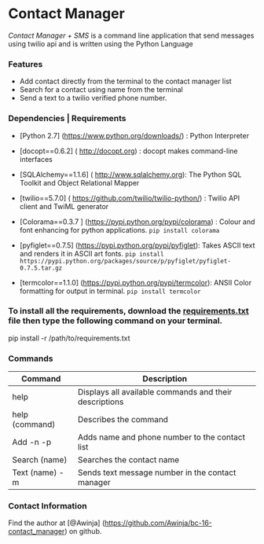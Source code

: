 # Contact Manager
*Contact Manager + SMS* is a command line application that send messages using twilio api and is written using the Python Language

### Features
* Add contact directly from the terminal to the contact manager list
* Search for a contact using name from the terminal
* Send a text to a twilio verified phone number.

### Dependencies | Requirements

* [Python 2.7] (https://www.python.org/downloads/) : Python Interpreter

* [docopt==0.6.2] ( http://docopt.org) : docopt makes command-line interfaces

* [SQLAlchemy==1.1.6] ( http://www.sqlalchemy.org): The Python SQL Toolkit and Object Relational Mapper

* [twilio==5.7.0] ( https://github.com/twilio/twilio-python/) : Twilio API client and TwiML generator

* [Colorama==0.3.7 ]  (https://pypi.python.org/pypi/colorama) : Colour and font enhancing for python applications. ```pip install colorama```

* [pyfiglet==0.7.5] (https://pypi.python.org/pypi/pyfiglet): Takes ASCII text and renders it in ASCII art fonts.
```pip install https://pypi.python.org/packages/source/p/pyfiglet/pyfiglet-0.7.5.tar.gz```

* [termcolor==1.1.0] (https://pypi.python.org/pypi/termcolor): ANSII Color formatting for output in terminal. 
```pip install termcolor```

### To install all the requirements, download the [requirements.txt](https://github.com/Awinja/bc-16-contact_manager) file then type the following command on your terminal.
pip install -r /path/to/requirements.txt  

### Commands

|Command| Description|
|-----|---------------------------------------------------------|
|help | Displays all available commands and their descriptions |
| help (command) | Describes the command |
| Add -n<firstname><lastname> -p<phonenumber> | Adds name and phone number to the contact list |
| Search (name) | Searches the contact name |
| Text (name) -m <message> | Sends text message number in the contact manager |

### Contact Information
Find the author at [@Awinja] (https://github.com/Awinja/bc-16-contact_manager) on github.
